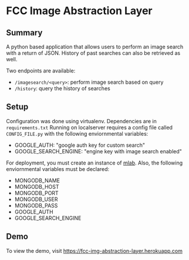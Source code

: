 # FCC Image Abstraction Layer  
  
## Summary  
A python based application that allows users to perform an image search with a return of JSON. History of past searches can also be retrieved as well.  
  
Two endpoints are available:
- `/imagesearch/<query>`: perform image search based on query  
- `/history`: query the history of searches  
  
## Setup  
Configuration was done using virtualenv. Dependencies are in `requirements.txt` Running on localserver requires a config file called `CONFIG_FILE.py` with the following enviornmental variables:
  
- GOOGLE_AUTH: "google auth key for custom search"
- GOOGLE_SEARCH_ENGINE: "engine key with image search enabled"  
  
For deployment, you must create an instance of [mlab](mlab.com). Also, the following enviornmental variables must be declared:  
  
- MONGODB_NAME
- MONGODB_HOST
- MONGODB_PORT
- MONGODB_USER
- MONGODB_PASS
- GOOGLE_AUTH
- GOOGLE_SEARCH_ENGINE  
  
## Demo  
To view the demo, visit https://fcc-img-abstraction-layer.herokuapp.com